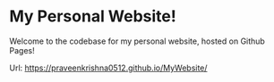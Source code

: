 # My Personal Website!

Welcome to the codebase for my personal website, hosted on Github Pages!

Url: https://praveenkrishna0512.github.io/MyWebsite/
